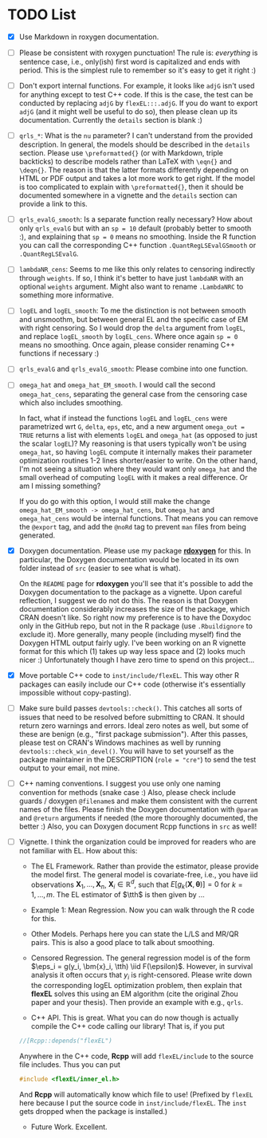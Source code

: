# TODO List

- [x] Use Markdown in roxygen documentation. 

- [ ] Please be consistent with roxygen punctuation!  The rule is: *everything* is sentence case, i.e., only(ish) first word is capitalized and ends with period.  This is the simplest rule to remember so it's easy to get it right :)

- [ ] Don't export internal functions.  For example, it looks like `adjG` isn't used for anything except to test C++ code.  If this is the case, the test can be conducted by replacing `adjG` by `flexEL:::.adjG`.   If you do want to export `adjG` (and it might well be useful to do so), then please clean up its documentation.  Currently the `details` section is blank :)

- [ ] `qrls_*`: What is the `nu` parameter?  I can't understand from the provided description.  In general, the models should be described in the `details` section.  Please use `\preformatted{}` (or with Markdown, triple backticks) to describe models rather than LaTeX with `\eqn{}` and `\deqn{}`.  The reason is that the latter formats differently depending on HTML or PDF output and takes a lot more work to get right.  If the model is too complicated to explain with `\preformatted{}`, then it should be documented somewhere in a vignette and the `details` section can provide a link to this.

- [ ] `qrls_evalG_smooth`: Is a separate function really necessary?  How about only `qrls_evalG` but with an `sp = 10` default (probably better to smooth :), and explaining that `sp = 0` means no smoothing.  Inside the R function you can call the corresponding C++ function `.QuantRegLSEvalGSmooth` or `.QuantRegLSEvalG`.

- [ ] `lambdaNR_cens`: Seems to me like this only relates to censoring indirectly through `weights`.  If so, I think it's better to have just `lambdaNR` with an optional `weights` argument.  Might also want to rename `.LambdaNRC` to something more informative.

- [ ] `logEL` and `logEL_smooth`: To me the distinction is not between smooth and unsmoothm, but between general EL and the specific case of EM with right censoring.  So I would drop the `delta` argument from `logEL`, and replace `logEL_smooth` by `logEL_cens`.  Where once again `sp = 0` means no smoothing.  Once again, please consider renaming C++ functions if necessary :)

- [ ] `qrls_evalG` and `qrls_evalG_smooth`: Please combine into one function.

- [ ] `omega_hat` and `omega_hat_EM_smooth`.  I would call the second `omega_hat_cens`, separating the general case from the censoring case which also includes smoothing.

	In fact, what if instead the functions `logEL` and `logEL_cens` were parametrized wrt `G`, `delta`, `eps`, etc, and a new argument `omega_out = TRUE` returns a list with elements `logEL` and `omega_hat` (as opposed to just the scalar `logEL`)?  My reasoning is that users typically won't be using `omega_hat`, so having `logEL` compute it internally makes their parameter optimization routines 1-2 lines shorter/easier to write.  On the other hand, I'm not seeing a situation where they would want only `omega_hat` and the small overhead of computing `logEL` with it makes a real difference.  Or am I missing something?  
	
	If you do go with this option, I would still make the change `omega_hat_EM_smooth -> omega_hat_cens`, but `omega_hat` and `omega_hat_cens` would be internal functions.  That means you can remove the `@export` tag, and add the `@noRd` tag to prevent `man` files from being generated.
	
- [x] Doxygen documentation.  Please use my package [**rdoxygen**](https://github.com/mlysy/rdoxygen) for this.  In particular, the Doxygen documentation would be located in its own folder instead of `src` (easier to see what is what).  

	On the `README` page for **rdoxygen** you'll see that it's possible to add the Doxygen documentation to the package as a vignette.  Upon careful reflection, I suggest we do not do this.  The reason is that Doxygen documentation considerably increases the size of the package, which CRAN doesn't like.  So right now my preference is to have the Doxydoc only in the GitHub repo, but not in the R package (use `.Rbuildignore` to exclude it).  More generally, many people (including myself) find the Doxygen HTML output fairly ugly.  I've been working on an R vignette format for this which (1) takes up way less space and (2) looks much nicer :) Unfortunately though I have zero time to spend on this project...

- [x] Move portable C++ code to `inst/include/flexEL`.  This way other R packages can easily include our C++ code (otherwise it's essentially impossible without copy-pasting).

- [ ] Make sure build passes `devtools::check()`.  This catches all sorts of issues that need to be resolved before submitting to CRAN.  It should return zero warnings and errors.  Ideal zero notes as well, but some of these are benign (e.g., "first package submission").  After this passes, please test on CRAN's Windows machines as well by running `devtools::check_win_devel()`.  You will have to set yourself as the package maintainer in the DESCRIPTION (`role = "cre"`) to send the test output to your email, not mine.

- [ ] C++ naming conventions.  I suggest you use only one naming convention for methods (snake case :)  Also, please check include guards / doxygen `@filename`s and make them consistent with the current names of the files.  Please finish the Doxygen documentation with `@param` and `@return` arguments if needed (the more thoroughly documented, the better :) Also, you can Doxygen document Rcpp functions in `src` as well!

- [ ] Vignette.  I think the organization could be improved for readers who are not familiar with EL.  How about this:

	- The EL Framework.  Rather than provide the estimator, please provide the model first.  The general model is covariate-free, i.e., you have iid observations $\bm{X}_1, \ldots, \bm{X}_n$, $\bm{X}_i \in \mathbb{R}^d$, such that $E[g_k(\bm{X}, \bm{\theta})] = 0$ for $k = 1,\ldots, m$.  The EL estimator of $\tth$ is then given by ...
	
	- Example 1: Mean Regression.  Now you can walk through the R code for this.
	
	- Other Models.  Perhaps here you can state the L/LS and MR/QR pairs.  This is also a good place to talk about smoothing.

	- Censored Regression.  The general regression model is of the form $\eps_i = g(y_i, \bm{x}_i, \tth) \iid F(\epsilon)$.  However, in survival analysis it often occurs that $y_i$ is right-censored.  Please write down the corresponding logEL optimization problem, then explain that **flexEL** solves this using an EM algorithm (cite the original Zhou paper and your thesis).  Then provide an example with e.g., `qrls`.

	- C++ API.  This is great.  What you can do now though is actually compile the C++ code calling our library!  That is, if you put
	
	```cpp
	//[Rcpp::depends("flexEL")
	```
	
	Anywhere in the C++ code, **Rcpp** will add `flexEL/include` to the source file includes.  Thus you can put
	
	```cpp
	#include <flexEL/inner_el.h>
	```
	
	And **Rcpp** will automatically know which file to use! (Prefixed by `flexEL` here because I put the source code in `inst/include/flexEL`.  The `inst` gets dropped when the package is installed.)

	- Future Work.  Excellent.
